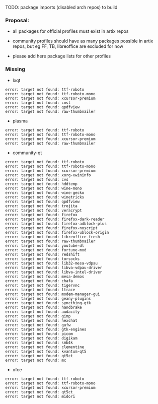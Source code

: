 TODO: package imports (disabled arch repos) to build

### Proposal:

* all packages for official profiles must exist in artix repos

* community profiles should have as many packages possible in artix repos, but eg FF, TB, libreoffice are excluded for now

* please add here package lists for other profiles

### Missing

* lxqt

~~~
error: target not found: ttf-roboto
error: target not found: ttf-roboto-mono
error: target not found: xcursor-premium
error: target not found: cmst
error: target not found: qpdfview
error: target not found: raw-thumbnailer
~~~


* plasma

~~~
error: target not found: ttf-roboto
error: target not found: ttf-roboto-mono
error: target not found: xcursor-premium
error: target not found: raw-thumbnailer
~~~

* community-qt

~~~
error: target not found: ttf-roboto
error: target not found: ttf-roboto-mono
error: target not found: xcursor-premium
error: target not found: xorg-xwininfo
error: target not found: cvs
error: target not found: hddtemp
error: target not found: wine-mono
error: target not found: wine-gecko
error: target not found: winetricks
error: target not found: qpdfview
error: target not found: trojita
error: target not found: veracrypt
error: target not found: firefox
error: target not found: firefox-dark-reader
error: target not found: firefox-adblock-plus
error: target not found: firefox-noscript
error: target not found: firefox-ublock-origin
error: target not found: libreoffice-fresh
error: target not found: raw-thumbnailer
error: target not found: youtube-dl
error: target not found: fortune-mod
error: target not found: redshift
error: target not found: torsocks
error: target not found: lib32-mesa-vdpau
error: target not found: libva-vdpau-driver
error: target not found: libva-intel-driver
error: target not found: mesa-demos
error: target not found: chafa
error: target not found: tigervnc
error: target not found: ltrace
error: target not found: modem-manager-gui
error: target not found: geany-plugins
error: target not found: syncthing-gtk
error: target not found: handbrake
error: target not found: audacity
error: target not found: gimp
error: target not found: hexchat
error: target not found: gufw
error: target not found: gtk-engines
error: target not found: picom
error: target not found: digikam
error: target not found: smb4k
error: target not found: clementine
error: target not found: kvantum-qt5
error: target not found: qt5ct
error: target not found: mc
~~~

* xfce

~~~ 
error: target not found: ttf-roboto
error: target not found: ttf-roboto-mono
error: target not found: xcursor-premium
error: target not found: qt5ct
error: target not found: midori
